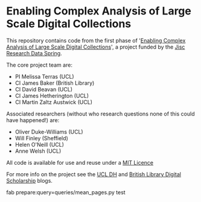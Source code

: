 # Enabling Complex Analysis of Large Scale Digital Collections

This repository contains code from the first phase of '[Enabling Complex Analysis of Large Scale Digital Collections](http://figshare.com/articles/Enabling_Complex_Analysis_of_Large_Scale_Digital_Collections/1319482)', a project funded by the [Jisc Research Data Spring](http://opensource.org/licenses/MIT).

The core project team are:

- PI Melissa Terras (UCL)
- CI James Baker (British Library)
- CI David Beavan (UCL)
- CI James Hetherington (UCL)
- CI Martin Zaltz Austwick (UCL)

Associated researchers (without who research questions none of this could have happened!) are:
- Oliver Duke-Williams (UCL)
- Will Finley (Sheffield)
- Helen O'Neill (UCL)
- Anne Welsh (UCL)

All code is available for use and reuse under a [MIT Licence](http://opensource.org/licenses/MIT)

For more info on the project see the [UCL DH](http://blogs.ucl.ac.uk/dh/2015/05/07/bluclobber-or-enabling-complex-analysis-of-large-scale-digital-collections/) and [British Library Digital Scholarship](http://britishlibrary.typepad.co.uk/digital-scholarship/) blogs.

fab prepare:query=queries/mean_pages.py test
